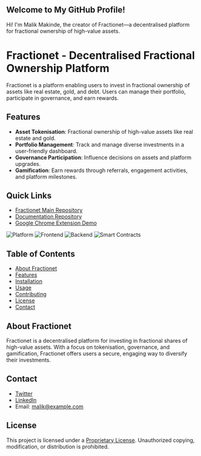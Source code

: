 ## Welcome to My GitHub Profile!
Hi! I'm Malik Makinde, the creator of Fractionet—a decentralised platform for fractional ownership of high-value assets.

# Fractionet - Decentralised Fractional Ownership Platform

Fractionet is a platform enabling users to invest in fractional ownership of assets like real estate, gold, and debt. Users can manage their portfolio, participate in governance, and earn rewards.

## Features
- **Asset Tokenisation**: Fractional ownership of high-value assets like real estate and gold.
- **Portfolio Management**: Track and manage diverse investments in a user-friendly dashboard.
- **Governance Participation**: Influence decisions on assets and platform upgrades.
- **Gamification**: Earn rewards through referrals, engagement activities, and platform milestones.

## Quick Links
- [Fractionet Main Repository](https://github.com/Fractionet-official/Fractionet)
- [Documentation Repository](https://github.com/Fractionet-official/Fractionet-docs)
- [Google Chrome Extension Demo](https://x.com/fractionet/status/1835370513092255940?s=12&t=hk0GgzNbP6a4UyDPV4ih7w)

![Platform](https://img.shields.io/badge/Platform-Ethereum-blue)
![Frontend](https://img.shields.io/badge/Frontend-React-green)
![Backend](https://img.shields.io/badge/Backend-Node.js-orange)
![Smart Contracts](https://img.shields.io/badge/Smart%20Contracts-Solidity-purple)

## Table of Contents
- [About Fractionet](#about-fractionet)
- [Features](#features)
- [Installation](#installation)
- [Usage](#usage)
- [Contributing](#contributing)
- [License](#license)
- [Contact](#contact)

## About Fractionet
Fractionet is a decentralised platform for investing in fractional shares of high-value assets. With a focus on tokenisation, governance, and gamification, Fractionet offers users a secure, engaging way to diversify their investments.

## Contact
- [Twitter](https://x.com/fractionet](https://x.com/fractionet))
- [LinkedIn](https://linkedin.com/in/your-profile)
- Email: malik@example.com


## License
This project is licensed under a [Proprietary License](./LICENSE.md). Unauthorized copying, modification, or distribution is prohibited.
